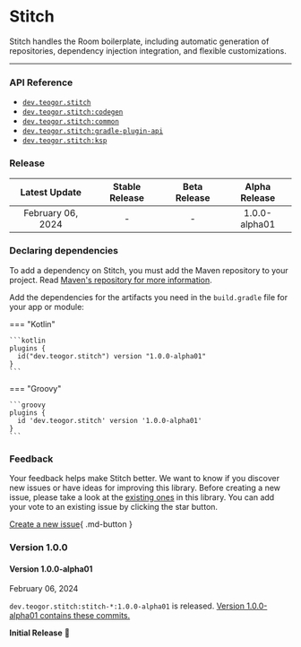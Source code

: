 [//]: # (This file was automatically generated - do not edit)

# Stitch

Stitch handles the Room boilerplate, including automatic generation of repositories, dependency injection integration, and flexible customizations.

---

### API Reference

* [`dev.teogor.stitch`](../reference/gradle-plugin)
* [`dev.teogor.stitch:codegen`](../reference/codegen)
* [`dev.teogor.stitch:common`](../reference/common)
* [`dev.teogor.stitch:gradle-plugin-api`](../reference/gradle-plugin-api)
* [`dev.teogor.stitch:ksp`](../reference/ksp)

### Release

|   Latest Update   | Stable Release | Beta Release | Alpha Release |
|:-----------------:|:--------------:|:------------:|:-------------:|
| February 06, 2024 |       -        |      -       | 1.0.0-alpha01 |

### Declaring dependencies

To add a dependency on Stitch, you must add the Maven repository to your project.
Read [Maven's repository for more information](https://repo.maven.apache.org/maven2/).

Add the dependencies for the artifacts you need in the `build.gradle` file for your app or module:

=== "Kotlin"

    ```kotlin
    plugins {
      id("dev.teogor.stitch") version "1.0.0-alpha01"
    }
    ```

=== "Groovy"

    ```groovy
    plugins {
      id 'dev.teogor.stitch' version '1.0.0-alpha01'
    }
    ```

### Feedback

Your feedback helps make Stitch better. We want to know if you discover new issues or have ideas
for improving this library. Before creating a new issue, please take a look at
the [existing ones](https://github.com/teogor/stitch) in this library. You can add your vote to an
existing issue by clicking the star button.

[Create a new issue](https://github.com/teogor/stitch/issues/new){ .md-button }

### Version 1.0.0

#### Version 1.0.0-alpha01

February 06, 2024

`dev.teogor.stitch:stitch-*:1.0.0-alpha01` is
released. [Version 1.0.0-alpha01 contains these commits.](https://github.com/teogor/stitch/compare/43cf9e9901d0b0f535761247c3869207a87e4016...1.0.0-alpha01)

**Initial Release** 🎊
